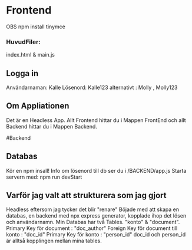 # Frontend

OBS
npm install tinymce

### HuvudFiler:

index.html & main.js

## Logga in

Användarnaman: Kalle
Lösenord: Kalle123
alternativt : Molly , Molly123

## Om Appliationen

Det är en Headless App. Allt Frontend hittar du i Mappen FrontEnd och allt Backend hittar du i Mappen Backend.

#Backend

## Databas

Kör en npm insall!
Info om lösenord till db ser du i /BACKEND/app.js
Starta servern med: npm run devStart

## Varför jag valt att strukturera som jag gjort

Headless eftersom jag tycker det blir "renare"
Böjade med att skapa en databas, en backend med npx express generator, kopplade ihop det lösen och användarnamn.
Min Databas har två Tables. "konto" & "document".
Primary Key för document : "doc_author"
Foreign Key för document till konto : "doc_id"
Primary Key för konto : "person_id"
doc_id och person_id är alltså kopplingen mellan mina tables.
